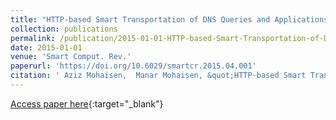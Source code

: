 ```yaml
---
title: "HTTP-based Smart Transportation of DNS Queries and Applications"
collection: publications
permalink: /publication/2015-01-01-HTTP-based-Smart-Transportation-of-DNS-Queries-and-Applications
date: 2015-01-01
venue: 'Smart Comput. Rev.'
paperurl: 'https://doi.org/10.6029/smartcr.2015.04.001'
citation: ' Aziz Mohaisen,  Manar Mohaisen, &quot;HTTP-based Smart Transportation of DNS Queries and Applications.&quot; Smart Comput. Rev., 2015.'
---
```

[Access paper here](https://doi.org/10.6029/smartcr.2015.04.001){:target="_blank"}
